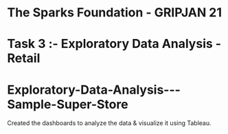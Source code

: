 # The Sparks Foundation - GRIPJAN 21

# Task 3 :- Exploratory Data Analysis - Retail

# Exploratory-Data-Analysis---Sample-Super-Store

Created the dashboards to analyze the data & visualize it using Tableau.
